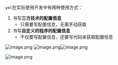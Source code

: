`yml`在实际使用开发中有两种使用方式：

1. 书写**三方技术的配置信息**
   - 只需要写配置信息，无需手动获取
2. 书写**自定义的程序的配置信息**
   - 不仅要写配置信息，还要写代码来获取配置信息

![image.png](https://cdn.nlark.com/yuque/0/2024/png/28695155/1710918943685-049c2f67-b5c3-4dc0-ad43-f4b5b1cca3f8.png#averageHue=%23fbf9f0&clientId=ueba6fa84-74a1-4&from=paste&height=423&id=u1d661db3&originHeight=529&originWidth=1363&originalType=binary&ratio=1.25&rotation=0&showTitle=false&size=191255&status=done&style=none&taskId=u5e4b227d-126b-42c5-a22d-139f2ca63e3&title=&width=1090.4)
![image.png](https://cdn.nlark.com/yuque/0/2024/png/28695155/1710918968667-b8ef790f-f144-400f-9a7a-b2e573ff59fd.png#averageHue=%23fcfaf0&clientId=ueba6fa84-74a1-4&from=paste&height=398&id=u36550b4d&originHeight=498&originWidth=722&originalType=binary&ratio=1.25&rotation=0&showTitle=false&size=69067&status=done&style=none&taskId=u3fae598d-cdcd-4002-a6bc-c9f9d7aeafb&title=&width=577.6)![image.png](https://cdn.nlark.com/yuque/0/2024/png/28695155/1710919154513-ac263f02-3b7a-4134-b2d8-5a9ff9d735ec.png#averageHue=%23fbf9f4&clientId=ueba6fa84-74a1-4&from=paste&height=465&id=u6a970a66&originHeight=581&originWidth=1709&originalType=binary&ratio=1.25&rotation=0&showTitle=false&size=202939&status=done&style=none&taskId=u2c4ad143-67b0-4be3-a8e5-52c115726e6&title=&width=1367.2)

![image.png](https://cdn.nlark.com/yuque/0/2024/png/28695155/1710919413201-6fe0cb7b-7f46-48d9-8a78-adb0f08c85f1.png#averageHue=%23faf8f7&clientId=ueba6fa84-74a1-4&from=paste&height=550&id=u1627763a&originHeight=688&originWidth=1748&originalType=binary&ratio=1.25&rotation=0&showTitle=false&size=223885&status=done&style=none&taskId=u6e5d856e-7dab-444b-a698-15840bbaf3a&title=&width=1398.4)

